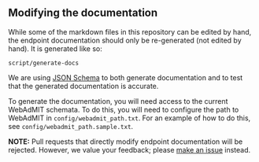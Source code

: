 ## Modifying the documentation

While some of the markdown files in this repository can be edited by hand, the endpoint documentation should only be re-generated (not edited by hand).  It is generated like so:

    script/generate-docs

We are using [JSON Schema](http://json-schema.org/) to both generate documentation and to test that the generated documentation is accurate.

To generate the documentation, you will need access to the current WebAdMIT schemata.  To do this, you will need to configure the path to WebAdMIT in `config/webadmit_path.txt`.  For an example of how to do this, see `config/webadmit_path.sample.txt`.

**NOTE:** Pull requests that directly modify endpoint documentation will be rejected.  However, we value your feedback; please [make an issue][new_issue] instead.

  [new_issue]: https://github.com/Liaison-Intl/Liaison-Intl.github.io/issues/new

